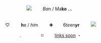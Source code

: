 <p align="center"> <img scr=https://64.media.tumblr.com/33e40974b0be6c7e1152ff61d3439c82/b13761e5842ed7c7-19/s500x750/5ad6895cb6b1c3e3a482eecec83d6c1c6f7a138c.png> <p align="center">
  
<p align="center">
<img src=https://watermelon.crd.co/assets/images/gallery15/8c676890.gif?v=6332de85>     <i>Ba</i>n / Ma<b>ko</b> 、、
<p align="center">
  <p align="center">
<br> ♡     <b>h</b>e / <i>hi</i>m     ✚    6<i>te</i>en<b>yr</b>    <img src=https://64.media.tumblr.com/a1c0027e62d16af82a922c14b7bc38a0/e9b916412ef30b95-ed/s75x75_c1/75b67cbcfbc2efa3555400b62cea6bfd92e0a254.gifv>
<p align="center">
<p align="center">.      ⌑     <a href=https://github.com/vvardxn>links soon</a> ・
<p align="center">
